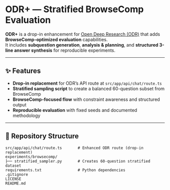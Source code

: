 # ODR+ — Stratified BrowseComp Evaluation

**ODR+** is a drop-in enhancement for [Open Deep Research (ODR)](https://github.com/nickscamara/open-deep-research) that adds **BrowseComp-optimized evaluation** capabilities.  
It includes **subquestion generation**, **analysis & planning**, and **structured 3-line answer synthesis** for reproducible experiments.

---

## ✨ Features

- **Drop-in replacement** for ODR’s API route at `src/app/api/chat/route.ts`
- **Stratified sampling script** to create a balanced 60-question subset from BrowseComp
- **BrowseComp-focused flow** with constraint awareness and structured output
- **Reproducible evaluation** with fixed seeds and documented methodology

---

## 📂 Repository Structure

```plaintext
src/app/api/chat/route.ts       # Enhanced ODR route (drop-in replacement)
experiments/browsecomp/
├── stratified_sampler.py       # Creates 60-question stratified dataset
requirements.txt                # Python dependencies
.gitignore
LICENSE
README.md
